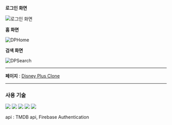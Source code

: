 **로그인 화면**

![로그인 화면](https://github.com/user-attachments/assets/73535c5c-fde7-411a-be86-3b81804422f6)

**홈 화면**

![DPHome](https://github.com/user-attachments/assets/0c68b6cb-f198-4a66-a2a4-bf8c3a7cd1c8)

**검색 화면**

![DPSearch](https://github.com/user-attachments/assets/6de1d095-6fd6-46f2-9432-8e7d6abaecfd)

---

**페이지** : [Disney Plus Clone](https://disneyplus-phi.vercel.app/)

---

### 사용 기술

<img src="https://img.shields.io/badge/javascript-%23F7DF1E.svg?&style=flat-square&logo=javascript&logoColor=black" /> <img src="https://img.shields.io/badge/react-%2361DAFB.svg?&style=flat-square&logo=react&logoColor=black" /> <img src="https://img.shields.io/badge/react%20router-%23CA4245.svg?&style=flat-square&logo=react%20router&logoColor=white" /> <img src="https://img.shields.io/badge/swiper-%236332F6.svg?&style=flat-square&logo=swiper&logoColor=white" /> <img src="https://img.shields.io/badge/tailwind%20css-%2338B2AC.svg?&style=flat-square&logo=tailwind%20css&logoColor=white" />

api : TMDB api, Firebase Authentication
